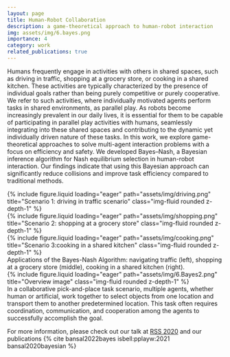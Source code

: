 ```yaml
---
layout: page
title: Human-Robot Collaboration
description: a game-theoretical approach to human-robot interaction
img: assets/img/6.bayes.png
importance: 4
category: work
related_publications: true
---
```


Humans frequently engage in activities with others in shared spaces, such as driving in traffic, shopping at a grocery store, or cooking in a shared kitchen. These activities are typically characterized by the presence of individual goals rather than being purely competitive or purely cooperative. We refer to such activities, where individually motivated agents perform tasks in shared environments, as parallel play. As robots become increasingly prevalent in our daily lives, it is essential for them to be capable of participating in parallel play activities with humans, seamlessly integrating into these shared spaces and contributing to the dynamic yet individually driven nature of these tasks. In this work, we explore game-theoretical approaches to solve multi-agent interaction problems with a focus on efficiency and safety. We developed Bayes–Nash, a Bayesian inference algorithm for Nash equilibrium selection in human-robot interaction. Our findings indicate that using this Bayesian approach can significantly reduce collisions and improve task efficiency compared to traditional methods. 

<div class="row">
    <div class="col-sm mt-3 mt-md-0">
        {% include figure.liquid loading="eager" path="assets/img/driving.png" title="Scenario 1: driving in traffic scenario" class="img-fluid rounded z-depth-1" %}
    </div>
    <div class="col-sm mt-3 mt-md-0">
        {% include figure.liquid loading="eager" path="assets/img/shopping.png" title="Scenario 2: shopping at a grocery store" class="img-fluid rounded z-depth-1" %}
    </div>
    <div class="col-sm mt-3 mt-md-0">
        {% include figure.liquid loading="eager" path="assets/img/cooking.png" title="Scenario 3:cooking in a shared kitchen" class="img-fluid rounded z-depth-1" %}
    </div>
</div>
<div class="caption">
    Applications of the Bayes-Nash Algorithm: navigating traffic (left),  shopping at a grocery store (middle), cooking in a shared kitchen (right).
</div>

<div class="row">
    <div class="col-sm mt-3 mt-md-0">
        {% include figure.liquid loading="eager" path="assets/img/6.Bayes2.png" title="Overview image" class="img-fluid rounded z-depth-1" %}
    </div>
</div>
<div class="caption">
    In a collaborative pick-and-place task scenario, multiple agents, whether human or artificial, work together to select objects from one location and transport them to another predetermined location. This task often requires coordination, communication, and cooperation among the agents to successfully accomplish the goal.
</div>


For more information, please check out our talk at [RSS 2020](https://roboticsconference.org/2020/program/papers/42.html) and our publications {% cite bansal2022bayes isbell:pplayw:2021 bansal2020bayesian %} 





